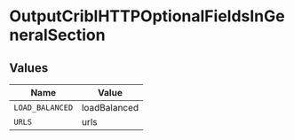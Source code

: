 # OutputCriblHTTPOptionalFieldsInGeneralSection


## Values

| Name            | Value           |
| --------------- | --------------- |
| `LOAD_BALANCED` | loadBalanced    |
| `URLS`          | urls            |